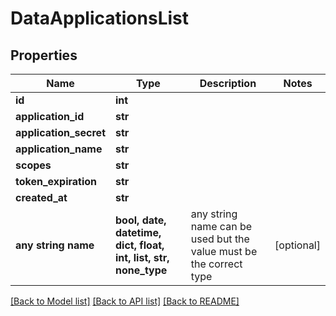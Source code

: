 # DataApplicationsList


## Properties
Name | Type | Description | Notes
------------ | ------------- | ------------- | -------------
**id** | **int** |  | 
**application_id** | **str** |  | 
**application_secret** | **str** |  | 
**application_name** | **str** |  | 
**scopes** | **str** |  | 
**token_expiration** | **str** |  | 
**created_at** | **str** |  | 
**any string name** | **bool, date, datetime, dict, float, int, list, str, none_type** | any string name can be used but the value must be the correct type | [optional]

[[Back to Model list]](../../README.md#models) [[Back to API list]](../../README.md#available-methods) [[Back to README]](../../README.md)



